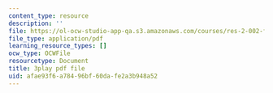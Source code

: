 ```yaml
---
content_type: resource
description: ''
file: https://ol-ocw-studio-app-qa.s3.amazonaws.com/courses/res-2-002-finite-element-procedures-for-solids-and-structures-spring-2010/afae93f6a78496bf60dafe2a3b948a52_E2HglWZcfKw.pdf
file_type: application/pdf
learning_resource_types: []
ocw_type: OCWFile
resourcetype: Document
title: 3play pdf file
uid: afae93f6-a784-96bf-60da-fe2a3b948a52
---
```

